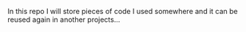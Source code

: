 In this repo I will  store pieces of code I used somewhere and it can be reused again in another projects...
